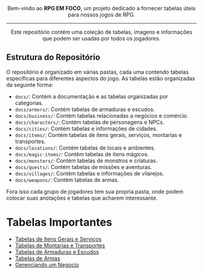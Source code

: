 <center> Bem-vindo ao <b>RPG EM FOCO</b>, um projeto dedicado a fornecer tabelas úteis para nossos jogos de RPG.</center>
<hr>
<center> Este repositório contém uma coleção de tabelas, imagens e informações que podem ser usadas por todos os jogadores. </center>

## Estrutura do Repositório

O repositório é organizado em várias pastas, cada uma contendo tabelas específicas para diferentes aspectos do jogo. As tabelas estão organizadas da seguinte forma:

* `docs/`: Contém a documentação e as tabelas organizadas por categorias.
* `docs/armors/`: Contém tabelas de armaduras e escudos.
* `docs/business/`: Contém tabelas relacionadas a negócios e comércio.
* `docs/characters/`: Contém tabelas de personagens e NPCs.
* `docs/cities/`: Contém tabelas e informações de cidades.
* `docs/items/`: Contém tabelas de itens gerais, serviços, montarias e transportes.
* `docs/locations/`: Contém tabelas de locais e ambientes.
* `docs/magic-items/`: Contém tabelas de itens mágicos.
* `docs/monsters/`: Contém tabelas de monstros e criaturas.
* `docs/quests/`: Contém tabelas de missões e aventuras.
* `docs/villages/`: Contém tabelas e informações de vilarejos.
* `docs/weapons/`: Contém tabelas de armas.

Fora isso cada grupo de jogadores tem sua propria pasta, onde podem colocar suas anotações e tabelas que acharem interessante.

# Tabelas Importantes

* [Tabelas de Itens Gerais e Serviços](./docs/items/index.md)
* [Tabelas de Montarias e Transportes](./docs/items/mounts-transport-index.md)
* [Tabelas de Armaduras e Escudos](./docs/armors/index.md)
* [Tabelas de Armas](./docs/weapons/index.md)
* [Gerenciando um Negocio](./docs/business/index.md)

